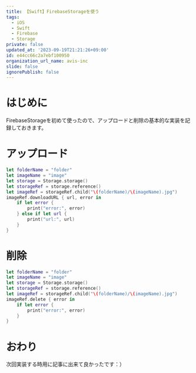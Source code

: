 ```yaml
---
title: 【Swift】FirebaseStorageを使う
tags:
  - iOS
  - Swift
  - Firebase
  - Storage
private: false
updated_at: '2023-09-19T21:21:26+09:00'
id: e44cc66c2a7ebf100950
organization_url_name: avis-inc
slide: false
ignorePublish: false
---
```

# はじめに
FirebaseStorageを初めて使ったので、アップロードと削除の基本的な実装を記録しておきます。

# アップロード
```swift
let folderName = "folder"
let imageName = "image"
let storage = Storage.storage()
let storageRef = storage.reference()
let imageRef = storageRef.child("\(folderName)/\(imageName).jpg")
imageRef.downloadURL { url, error in
    if let error {
        print("error:", error)
    } else if let url {
        print("url:", url)
    }
}
```

# 削除
```swift
let folderName = "folder"
let imageName = "image"
let storage = Storage.storage()
let storageRef = storage.reference()
let imageRef = storageRef.child("\(folderName)/\(imageName).jpg")
imageRef.delete { error in
    if let error {
        print("error:", error)
    }
}
```

# おわり
次回実装する時用に記事に出来て良かったです：）

